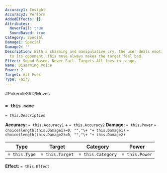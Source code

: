```yaml
---
Accuracy1: Insight
Accuracy2: Perform
AddedEffects: {}
Attributes:
  NeverFail: true
  SoundBased: true
Category: Special
Damage1: Special
Damage2: ''
Description: With a charming and manipulative cry, the user deals emotional damage
  to its opponent. This move always makes the target feel bad.
Effect: Sound Based. Never Fail. Targets All foes in range.
Name: Disarming Voice
Power: 2
Target: All Foes
Type: Fairy
---
```


#PokeroleSRD/Moves

### `= this.name`
*`= this.Description`*

**Accuracy:** `= this.Accuracy1` + `= this.Accuracy2`
**Damage:** `= this.Power` `= choice(length(this.Damage1)=0, "","\+ "+ this.Damage1)` `= choice(length(this.Damage2)=0, "","\+ "+ this.Damage2)`

| Type          | Target          | Category          | Power          |
| ------------- | --------------- | ----------------  | -------------- |
| `= this.Type` | `= this.Target` | `= this.Category` | `= this.Power` | 

**Effect:** `= this.Effect`